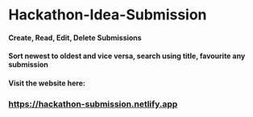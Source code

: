 # Hackathon-Idea-Submission

#### Create, Read, Edit, Delete Submissions
#### Sort newest to oldest and vice versa, search using title, favourite any submission
#### Visit the website here: 
### https://hackathon-submission.netlify.app
